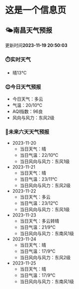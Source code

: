 # 这是一个信息页 
## 🌤️**南昌**天气预报
更新时间**2023-11-19 20:50:03**
### ⏱️实时天气
- 晴13℃
### 😊今日天气预报
- 今日天气：多云
- 气温：20/10℃
- AQI指数：96良
- 风向与风力：东风2级
### 🤩未来六天天气预报
- 2023-11-20
  - 当日天气：晴
  - 当日气温：22/10℃
  - 当日风向与风力：东风1级
- 2023-11-21
  - 当日天气：晴
  - 当日气温：23/11℃
  - 当日风向与风力：东风2级
- 2023-11-22
  - 当日天气：多云
  - 当日气温：23/12℃
  - 当日风向与风力：东风1级
- 2023-11-23
  - 当日天气：多云转晴
  - 当日气温：21/9℃
  - 当日风向与风力：东南风1级
- 2023-11-24
  - 当日天气：晴
  - 当日气温：17/9℃
  - 当日风向与风力：东风2级
- 2023-11-25
  - 当日天气：晴
  - 当日气温：17/9℃
  - 当日风向与风力：东南风1级

